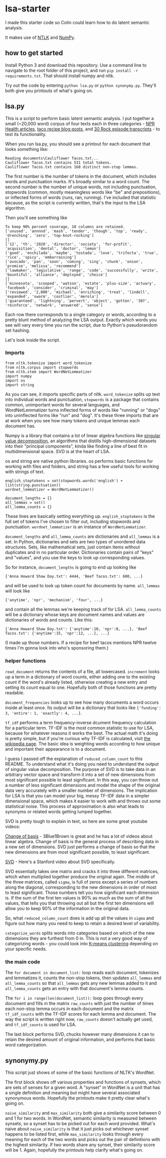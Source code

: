 # lsa-starter

I made this starter code so Colin could learn how to do latent semantic analysis.

It makes use of [NTLK](https://www.nltk.org/) and [NumPy](http://www.numpy.org/).

## how to get started

Install Python 3 and download this repository. Use a command line to navigate to the root folder of this project, 
and run `pip install -r requirements.txt`. That should install numpy and nltk.

Try out the code by entering `python lsa.py` or `python synonymy.py`. They'll both give you printouts of what's going on.

## lsa.py

This is a script to perform basic latent semantic analysis. 
I put together a small (~20,000 word) corpus of four texts each in three categories - 
[NPR Health articles](https://www.npr.org/sections/health/), 
[taco recipe blog posts](https://pinchofyum.com/?s=taco), 
and [30 Rock episode transcripts](https://www.springfieldspringfield.co.uk/episode_scripts.php?tv-show=30-rock) -
to test its functionality.

When you run lsa.py, you should see a printout for each document that looks something like:

```
Reading documents\Cauliflower Tacos.txt...
Cauliflower Tacos.txt contains 531 total tokens.
Cauliflower Tacos.txt contains 168 distinct non-stop lemmas.
```

The first number is the number of tokens in the document, which includes words and punctuation marks. 
It's broadly similar to a word count.
The second number is the number of unique words, not including punctuation, 
stopwords (common, mostly meaningless words like "be" and prepositions),
or inflected forms of words (runs, ran, running).
I've included that statistic because, as the script is currently written, that's the input to the LSA algorithm.

Then you'll see something like 

```
To keep 90% percent coverage, 10 columns are retained.
['unused', 'annnnd', 'mash', 'tender', 'though', 'top', 'ready', 'drenching', 'zero', 'top-knot-rocking']
[]
['12', 'th', '2020', 'director', 'society', 'for-profit', 'acquisition', 'dental', 'doctor', 'lemon']
['good', 'enchilada', 'maybe', 'tostada', 'love', 'trifecta', 'true', 'rice', 'spicy', 'embarrassing']
['avocado', 'pan', 'soon', 'coming', 'sing', 'chunk', 'onion', 'promise', 'melissa', 'recommend']
['lawmaker', 'legislative', 'range', 'code', 'successfully', 'write', 'bountiful', 'alliance', 'deployed', 'choice']
[]
['minnesota', 'scooped', 'watson', 'estate', 'plus-size', 'actuary', 'facebook', 'consider', 'criminal', 'may']
['reviewed', '2,000', 'michael', 'enriching', 'treat', 'lindell', 'expanded', 'swarm', 'costlier', 'merola']
['guaranteed', 'lightning', 'pervert', 'object', 'gotten', '307', 'reinforce', 'network', 'answered', 'sense']
```

Each row there corresponds to a single category or words, according to a pretty blunt method of analyzing the LSA output.
Exactly which words you see will vary every time you run the script, due to Python's pseudorandom set hashing.

Let's look inside the script.

### Imports

```
from nltk.tokenize import word_tokenize
from nltk.corpus import stopwords
from nltk.stem import WordNetLemmatizer
import numpy
import os
import string
```

As you can see, it imports specific parts of nltk. `word_tokenize` splits up text into individual words and punctuation,
`stopwords` is a package that contains common, unimportant words for several languages,
and WordNetLemmatizer turns inflected forms of words like "running" or "dogs" into uninflected forms like "run" and "dog".
It's these three imports that are at work when you see how many tokens and unique lemmas each document has.

Numpy is a library that contains a lot of linear algebra functions like 
[singular value decomposition](https://en.wikipedia.org/wiki/Singular-value_decomposition),
an algorithms that distills high-dimensional datasets into their "principal components", kinda like finding
a line of best fit in multidimensional space. SVD is at the heart of LSA.

os and string are native python libraries. os performs basic functions for working with files and folders, 
and string has a few useful tools for working with strings of text.

```
english_stoptokens = set(stopwords.words('english') + list(string.punctuation))
wordnet_lemmatizer = WordNetLemmatizer()

document_lengths = {}
all_lemmas = set()
all_lemma_counts = {}
```

These lines are basically setting everything up. `english_stoptokens` is the full set of tokens I've chosen to filter out, 
including stopwords and punctuation. `wordnet_lemmatizer` is an instance of `WordNetLemmatizer`.

`document_lengths` and `all_lemma_counts` are dictionaries and `all_lemmas` is a set. 
In Python, dictionaries and sets are two types of unordered data structures. Sets, like mathematical sets,
just contain items without duplicates and in no particular order. Dictionaries contain pairs of "keys" and "values",
and you use the keys to look up corresponding values.

So for instance, `document_lengths` is going to end up looking like

`{'Anna Howard Shaw Day.txt': 4444, 'Beef Tacos.txt': 600, ...}`

and will be used to look up token count for documents by name. `all_lemmas` will look like 

`{'anytime', 'npr', 'mechanism', 'four', ...}`

and contain all the lemmas we're keeping track of for LSA. `all_lemma_counts` will be a dictionary whose
keys are document names and values are dictionaries of words and counts. Like this:

`{'Anna Howard Shaw Day.txt': {'anytime':10, 'npr':0, ...}, 'Beef Tacos.txt': {'anytime':15, 'npr':12, ...}, ...}`

(I made up those numbers. If a recipe for beef tacos mentions NPR twelve times I'm gonna look into who's sponsoring them.)

### helper functions

`read_document` returns the contents of a file, all lowercased. 
`increment` looks up a term in a dictionary of word counts, either adding one to the existing count if the word's already listed,
otherwise creating a new entry and setting its count equal to one.
Hopefully both of those functions are pretty readable.

`document_frequencies` looks up to see how many documents a word occurs inside at least once. 
Its output will be a dictionary that looks like `{'funding': 3, 'entire': 1, 'exactly': 4, ...}`.

`tf_idf` performs a term frequency-inverse dcument frequency calculation for a particular term. 
TF-IDF is the most common statistic to use for LSA, because for whatever reasons it works the best.
The actual math it's doing is pretty simple, but if you're curious why TF-IDF is calculated,
visit [the wikipedia page](https://en.wikipedia.org/wiki/Tf%E2%80%93idf). The basic idea is weighting
words according to how unique and important their appearance is to a document.

I guess I passed off the explanation of `reduced_column_count` to this README. To understand what it's doing you need
to understand the output of singular value decomposition. The purpose of SVD is to take data in an arbitrary vector space and transform
it into a set of new dimensions from most significant possible to least significant. In this way, you can throw out a number of
less significant dimensions and model the shape of the original data very accurately with a smaller number of dimensions.
The implication for LSA is that you can model your big, messy TF-IDF data in a simpler dimensional space, which makes it
easier to work with and throws out some statistical noise. This process of approximation is also what leads to synonyms
or related words getting lumped together.

SVD is pretty tough to explain in text, so here are some great youtube videos:

[Change of basis](https://www.youtube.com/watch?v=P2LTAUO1TdA) - 3Blue1Brown is great and he has a lot of videos about linear algebra.
Change of basis is the general process of describing data in a new set of dimensions. SVD just performs a change of basis so that
the new dimensions are from most significant possible, to least significant.

[SVD](https://www.youtube.com/watch?v=P5mlg91as1c) - Here's a Stanford video about SVD specifically.

SVD essentially takes one matrix and cracks it into three different matrices, which when multiplied together produce the original 
again. The middle of the three matrices, called `sigma`, is full of zeros except a series of numbers along the diagonal, corresponding
to the new dimensions in order of most to least significant. Those numbers tell you how significant each dimension is. If the sum of
the first ten values is 90% as much as the sum of all the values, that tells you that throwing out all but the first ten dimensions
will allow you to keep 90% of the information in the original data.

So, what `reduced_column_count` does is add up all the values in `sigma` and figure out how many you need to keep to retain a 
desired level of variability. 

`categorize_words` splits words into categories based on which of the new dimensions they are furthest from 0 in. This is not a very
good way of categorizing words - you could look into [K-means clustering](https://en.wikipedia.org/wiki/K-means_clustering)
depending on your specific needs.

### the main code

The `for document in document_list:` loop reads each document, tokenizes and lemmatizes it, counts the non-stop tokens, then updates
`all_lemmas` and `all_lemma_counts` so that `all_lemmas` gets any new lemmas added to it and `all_lemma_counts` gets an entry
with that document's lemma counts.

The `for i in range(len(document_list)):` loop goes through every document and fills in the matrix `raw_counts` with just the 
number of times each non-stop lemma occurs in each document and the matrix `tf_idf_counts` with the TF-IDF scores for each
lemma and document. 
The way the script is written right now, `raw_counts` doesn't actually get used, and `tf_idf_counts` is used for LSA.

The last block performs SVD, chucks however many dimensions it can to retain the desired amount of original information, 
and performs that basic word categorization.

## synonymy.py

This script just shows of some of the basic functions of NLTK's WordNet.

The first block shows off various properties and functions of synsets, which are sets of senses for a given word. A "synset" in
WordNet is a unit that has a single definition and meaning but might have several associated synonymous words. Hopefully the
printouts make it pretty clear what's going on.

`naive_similarity` and `max_similarity` both give a similarity score between 0 and 1 for two words. In WordNet, semantic similarity
is measured between synsets, so a synset has to be picked out for each word provided. What's naive about `naive_similarity`
is that it just picks out whichever synset happens to be listed first, while `max_similarity` looks through every meaning for
each of the two words and picks out the pair of definitions with the highest similarity. If two words share any synset,
their similarity score will be 1. Again, hopefully the printouts help clarify what's going on.
